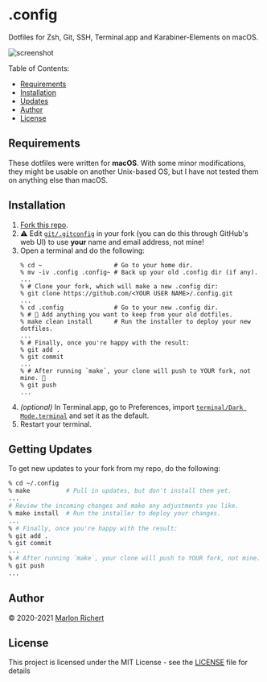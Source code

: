 # .config
Dotfiles for Zsh, Git, SSH, Terminal.app and Karabiner-Elements on macOS.

![screenshot](screenshot.png)

Table of Contents:
* [Requirements](#requirements)
* [Installation](#installation)
* [Updates](#updates)
* [Author](#author)
* [License](#license)

## Requirements
These dotfiles were written for **macOS**. With some minor modifications, they might be usable on
another Unix-based OS, but I have not tested them on anything else than macOS.

## Installation
1.  [Fork this repo](fork).
1.  ⚠️ Edit [`git/.gitconfig`](git/.gitconfig) in your fork (you can do this through GitHub's web
    UI) to use **your** name and email address, not mine!
1.  Open a terminal and do the following:
    ```shell
    % cd ~                    # Go to your home dir.
    % mv -iv .config .config~ # Back up your old .config dir (if any).
    ...
    % # Clone your fork, which will make a new .config dir:
    % git clone https://github.com/<YOUR USER NAME>/.config.git
    ...
    % cd .config              # Go to your new .config dir.
    % # 📝 Add anything you want to keep from your old dotfiles.
    % make clean install      # Run the installer to deploy your new dotfiles.
    ...
    % # Finally, once you're happy with the result:
    % git add .
    % git commit
    ...
    % # After running `make`, your clone will push to YOUR fork, not mine. 🙂
    % git push
    ...
    ```
1.  _(optional)_ In Terminal.app, go to Preferences, import
    [`terminal/Dark Mode.terminal`](terminal/Dark%20Mode.terminal) and set it as the default.
1.  Restart your terminal.

## Getting Updates
To get new updates to your fork from my repo, do the following:
```zsh
% cd ~/.config
% make          # Pull in updates, but don't install them yet.
...
# Review the incoming changes and make any adjustments you like.
% make install  # Run the installer to deploy your changes.
...
% # Finally, once you're happy with the result:
% git add .
% git commit
...
% # After running `make`, your clone will push to YOUR fork, not mine. 🙂
% git push
...
```

## Author
© 2020-2021 [Marlon Richert](https://github.com/marlonrichert)

## License
This project is licensed under the MIT License - see the [LICENSE](LICENSE) file for details
